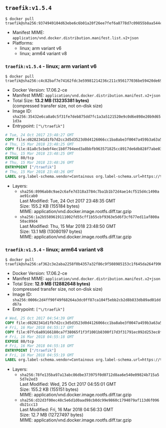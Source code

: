 ## `traefik:v1.5.4`

```console
$ docker pull traefik@sha256:9374949104d63ebe6c6b01a20f26ee7fef6a8778d7c09855b8aa544c8d1822c1
```

-	Manifest MIME: `application/vnd.docker.distribution.manifest.list.v2+json`
-	Platforms:
	-	linux; arm variant v6
	-	linux; arm64 variant v8

### `traefik:v1.5.4` - linux; arm variant v6

```console
$ docker pull traefik@sha256:c4c82baf7e74162fdc3e59981214236c211c956177036be59420de692520ec53
```

-	Docker Version: 17.06.2-ce
-	Manifest MIME: `application/vnd.docker.distribution.manifest.v2+json`
-	Total Size: **13.2 MB (13235381 bytes)**  
	(compressed transfer size, not on-disk size)
-	Image ID: `sha256:35432e6ca8a0c5f31fe7deb875dd7fc1a3a5121520e9c0d6e898e20b9d651d3a`
-	Entrypoint: `["\/traefik"]`

```dockerfile
# Tue, 24 Oct 2017 23:48:27 GMT
COPY file:d8282341d1fb7d2cc3d5d3523d0d4126066cc1ba8abe3f0047a459b3a63a5653 in /etc/ssl/certs/ 
# Thu, 15 Mar 2018 23:48:25 GMT
COPY file:81a8c5cbebf4ec1b8f794eed3a8bbfb963571825cc8917de6db828f7abe03c67 in / 
# Thu, 15 Mar 2018 23:48:25 GMT
EXPOSE 80/tcp
# Thu, 15 Mar 2018 23:48:26 GMT
ENTRYPOINT ["/traefik"]
# Thu, 15 Mar 2018 23:48:26 GMT
LABEL org.label-schema.vendor=Containous org.label-schema.url=https://traefik.io org.label-schema.name=Traefik org.label-schema.description=A modern reverse-proxy org.label-schema.version=v1.5.4 org.label-schema.docker.schema-version=1.0
```

-	Layers:
	-	`sha256:8996ab8c9ae2c6afe7d318a3784c7ba1b1b72d4ae14cf515d4c1490aae91cab0`  
		Last Modified: Tue, 24 Oct 2017 23:48:35 GMT  
		Size: 155.2 KB (155184 bytes)  
		MIME: application/vnd.docker.image.rootfs.diff.tar.gzip
	-	`sha256:1a2b5589619111002fd55cff1b55cbf9363e5d6f3cf677ed11af800a50ac09d4`  
		Last Modified: Thu, 15 Mar 2018 23:48:50 GMT  
		Size: 13.1 MB (13080197 bytes)  
		MIME: application/vnd.docker.image.rootfs.diff.tar.gzip

### `traefik:v1.5.4` - linux; arm64 variant v8

```console
$ docker pull traefik@sha256:af362c3e2aba2258f0b4357a32f86c9f508985153c1f645da264f9964440b6e3
```

-	Docker Version: 17.06.2-ce
-	Manifest MIME: `application/vnd.docker.distribution.manifest.v2+json`
-	Total Size: **12.9 MB (12882648 bytes)**  
	(compressed transfer size, not on-disk size)
-	Image ID: `sha256:0006c2d4ff90f49f68264a3dc0ff87ca104f5ebb2cb2d8b833db89ad01ddd67a`
-	Entrypoint: `["\/traefik"]`

```dockerfile
# Wed, 25 Oct 2017 04:54:39 GMT
COPY file:d8282341d1fb7d2cc3d5d3523d0d4126066cc1ba8abe3f0047a459b3a63a5653 in /etc/ssl/certs/ 
# Fri, 16 Mar 2018 04:55:17 GMT
COPY file:07fc6a89166180ca7f38065f1f3f1001b8300f17d3f31791ec092d253ec8f3e6 in / 
# Fri, 16 Mar 2018 04:55:18 GMT
EXPOSE 80/tcp
# Fri, 16 Mar 2018 04:55:18 GMT
ENTRYPOINT ["/traefik"]
# Fri, 16 Mar 2018 04:55:19 GMT
LABEL org.label-schema.vendor=Containous org.label-schema.url=https://traefik.io org.label-schema.name=Traefik org.label-schema.description=A modern reverse-proxy org.label-schema.version=v1.5.4 org.label-schema.docker.schema-version=1.0
```

-	Layers:
	-	`sha256:78fe135ba97a13abc86dbe373975f0d0712d8aa6e540e09824b715a55d7e2ed3`  
		Last Modified: Wed, 25 Oct 2017 04:55:01 GMT  
		Size: 155.2 KB (155151 bytes)  
		MIME: application/vnd.docker.image.rootfs.diff.tar.gzip
	-	`sha256:d32d3f00ec48c5e6d1d0aad98cb0dc99e9860c1794079af113d6f096db21cc13`  
		Last Modified: Fri, 16 Mar 2018 04:56:33 GMT  
		Size: 12.7 MB (12727497 bytes)  
		MIME: application/vnd.docker.image.rootfs.diff.tar.gzip
